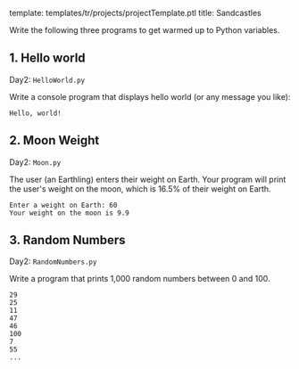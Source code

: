 template: templates/tr/projects/projectTemplate.ptl
title: Sandcastles

Write the following three programs to get warmed up to Python variables.

## 1. Hello world
Day2: `HelloWorld.py`

Write a console program that displays hello world (or any message you like):

```
Hello, world!
```

## 2. Moon Weight
Day2: `Moon.py`

The user (an Earthling) enters their weight on Earth. Your program will print the user's weight on the moon, which is 16.5% of their weight on Earth.

```
Enter a weight on Earth: 60
Your weight on the moon is 9.9
```

## 3. Random Numbers
Day2: `RandomNumbers.py`

Write a program that prints 1,000 random numbers between 0 and 100.

```
29
25
11
47
46
100
7
55
...
```

